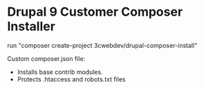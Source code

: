 # Drupal 9 Customer Composer Installer

run "composer create-project 3cwebdev/drupal-composer-install"

Custom composer.json file:

- Installs base contrib modules.
- Protects .htaccess and robots.txt files

